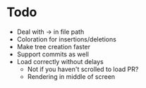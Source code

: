 # Todo
- Deal with -> in file path
- Coloration for insertions/deletions
- Make tree creation faster
- Support commits as well
- Load correctly without delays
  - Not if you haven't scrolled to load PR?
  - Rendering in middle of screen
